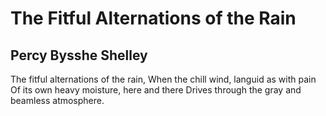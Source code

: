 # The Fitful Alternations of the Rain
## Percy Bysshe Shelley
The fitful alternations of the rain,
When the chill wind, languid as with pain
Of its own heavy moisture, here and there
Drives through the gray and beamless atmosphere.